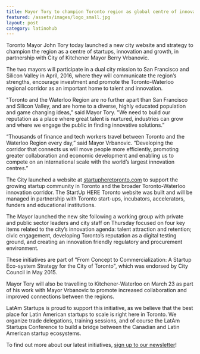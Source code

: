 ```yaml
---
title: Mayor Tory to champion Toronto region as global centre of innovation
featured: /assets/images/logo_small.jpg
layout: post
category: latinohub
---
```


<p>
Toronto Mayor John Tory today launched a new city website and strategy to champion the region as a centre of startups, innovation and growth, in partnership with City of Kitchener Mayor Berry Vrbanovic. 
</p>

<p>
The two mayors will participate in a dual city mission to San Francisco and Silicon Valley in April, 2016, where they will communicate the region’s strengths, encourage investment and promote the Toronto-Waterloo regional corridor as an important home to talent and innovation.
</p>
<!--more-->
<p>
"Toronto and the Waterloo Region are no further apart than San Francisco and Silicon Valley, and are home to a diverse, highly educated population and game changing ideas,” said Mayor Tory. "We need to build our reputation as a place where great talent is nurtured, industries can grow and where we engage the public in finding innovative solutions.” 
</p>

<p>
“Thousands of finance and tech workers travel between Toronto and the Waterloo Region every day,” said Mayor Vrbanovic. “Developing the corridor that connects us will move people more efficiently, promoting greater collaboration and economic development and enabling us to compete on an international scale with the world’s largest innovation centres.”
</p>

<p>
The City launched a website at <a href="http://www.startupheretoronto.com">startupheretoronto.com</a> to support the growing startup community in Toronto and the broader Toronto-Waterloo innovation corridor. The StartUp HERE Toronto website was built and will be managed in partnership with Toronto start-ups, incubators, accelerators, funders and educational institutions.
</p>
<p>
The Mayor launched the new site following a working group with private and public sector leaders and city staff on Thursday focused on four key items related to the city’s innovation agenda: talent attraction and retention; civic engagement, developing Toronto’s reputation as a digital testing ground, and creating an innovation friendly regulatory and procurement environment.
</p>
<p>
These initiatives are part of "From Concept to Commercialization: A Startup Eco-system Strategy for the City of Toronto", which was endorsed by City Council in May 2015. 
</p>

<p>
Mayor Tory will also be travelling to Kitchener-Waterloo on March 23 as part of his work with Mayor Vrbanovic to promote increased collaboration and improved connections between the regions.
</p>
<p>
LatAm Startups is proud to support this initiative, as we believe that the best place for Latin American startups to scale is right here in Toronto. We organize trade delegations, training sessions, and of course the LatAm Startups Conference to build a bridge between the Canadian and Latin American startup ecosystems.
</p>
<p>
To find out more about our latest initiatives, <a href="#join-the-movement">sign up to our newsletter</a>!
</p>
